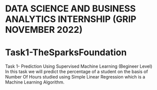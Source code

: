 # DATA SCIENCE AND BUSINESS ANALYTICS INTERNSHIP (GRIP NOVEMBER 2022)
# Task1-TheSparksFoundation 
Task 1- Prediction Using Supervised Machine Learning (Begineer Level)  
In this task we will predict the percentage of a student on the basis of Number Of Hours studied using Simple Linear Regression which is a Machine Learning Algorithm.
